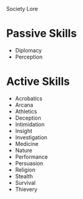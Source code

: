 Society 
Lore
# Passive Skills
- Diplomacy
- Perception
# Active Skills
- Acrobatics
- Arcana
- Athletics
- Deception
- Intimidation
- Insight
- Investigation
- Medicine
- Nature
- Performance
- Persuasion
- Religion
- Stealth
- Survival
- Thievery